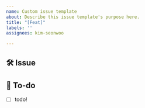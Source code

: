 ```yaml
---
name: Custom issue template
about: Describe this issue template's purpose here.
title: "[Feat]"
labels: ''
assignees: kim-seonwoo

---
```


## 🛠 Issue
<!-- 이슈에 대해 간략하게 설명해주세요 -->

## 📝 To-do
<!-- 진행할 작업에 대해 적어주세요 -->
- [ ] todo!

